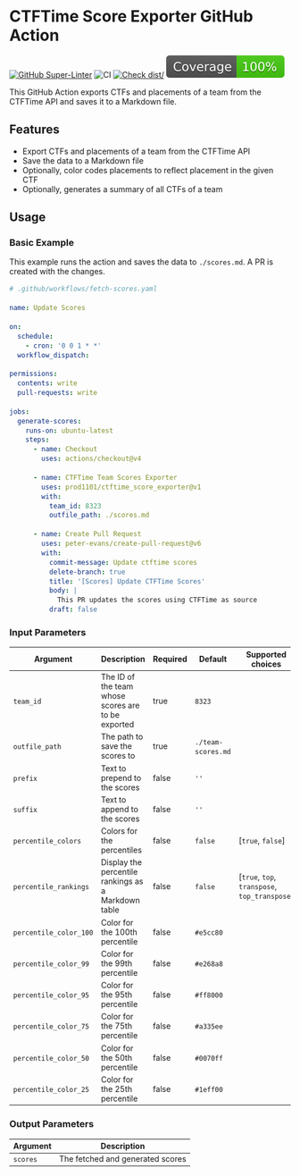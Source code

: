 # CTFTime Score Exporter GitHub Action
[![GitHub Super-Linter](https://github.com/actions/typescript-action/actions/workflows/linter.yml/badge.svg)](https://github.com/super-linter/super-linter)
![CI](https://github.com/actions/typescript-action/actions/workflows/ci.yml/badge.svg)
[![Check dist/](https://github.com/actions/typescript-action/actions/workflows/check-dist.yml/badge.svg)](https://github.com/actions/typescript-action/actions/workflows/check-dist.yml)
[![Coverage](./badges/coverage.svg)](./badges/coverage.svg)

[//]: # ([![CodeQL]&#40;https://github.com/actions/typescript-action/actions/workflows/codeql-analysis.yml/badge.svg&#41;]&#40;https://github.com/actions/typescript-action/actions/workflows/codeql-analysis.yml&#41;)

This GitHub Action exports CTFs and placements of a team from the CTFTime API and saves it to a Markdown file.

## Features
- Export CTFs and placements of a team from the CTFTime API
- Save the data to a Markdown file 
- Optionally, color codes placements to reflect placement in the given CTF
- Optionally, generates a summary of all CTFs of a team

## Usage

### Basic Example
This example runs the action and saves the data to `./scores.md`.
A PR is created with the changes.

```yaml
# .github/workflows/fetch-scores.yaml

name: Update Scores

on:
  schedule:
    - cron: '0 0 1 * *'
  workflow_dispatch:

permissions:
  contents: write
  pull-requests: write

jobs:
  generate-scores:
    runs-on: ubuntu-latest
    steps:
      - name: Checkout
        uses: actions/checkout@v4

      - name: CTFTime Team Scores Exporter
        uses: prod1101/ctftime_score_exporter@v1
        with:
          team_id: 8323
          outfile_path: ./scores.md

      - name: Create Pull Request
        uses: peter-evans/create-pull-request@v6
        with:
          commit-message: Update ctftime scores
          delete-branch: true
          title: '[Scores] Update CTFTime Scores'
          body: |
            This PR updates the scores using CTFTime as source
          draft: false
```

### Input Parameters
| Argument               | Description                                         | Required | Default            | Supported choices                             |
|------------------------|-----------------------------------------------------|----------|--------------------|-----------------------------------------------|
| `team_id`              | The ID of the team whose scores are to be exported  | true     | `8323`             |                                               |
| `outfile_path`         | The path to save the scores to                      | true     | `./team-scores.md` |                                               |
| `prefix`               | Text to prepend to the scores                       | false    | `''`               |                                               |
| `suffix`               | Text to append to the scores                        | false    | `''`               |                                               |
| `percentile_colors`    | Colors for the percentiles                          | false    | `false`            | [`true`, `false`]                             |
| `percentile_rankings`  | Display the percentile rankings as a Markdown table | false    | `false`            | [`true`, `top`, `transpose`, `top_transpose`] |
| `percentile_color_100` | Color for the 100th percentile                      | false    | `#e5cc80`          |                                               |
| `percentile_color_99`  | Color for the 99th percentile                       | false    | `#e268a8`          |                                               |
| `percentile_color_95`  | Color for the 95th percentile                       | false    | `#ff8000`          |                                               |
| `percentile_color_75`  | Color for the 75th percentile                       | false    | `#a335ee`          |                                               |
| `percentile_color_50`  | Color for the 50th percentile                       | false    | `#0070ff`          |                                               |
| `percentile_color_25`  | Color for the 25th percentile                       | false    | `#1eff00`          |                                               |

### Output Parameters
| Argument | Description                      |
|----------|----------------------------------|
| `scores` | The fetched and generated scores |

